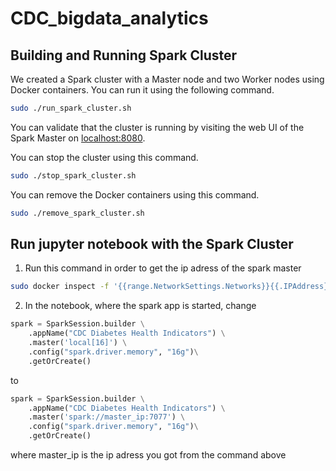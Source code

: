 # CDC_bigdata_analytics

## Building and Running Spark Cluster
We created a Spark cluster with a Master node and two Worker nodes using Docker containers. You can run it using the following command.
```sh
sudo ./run_spark_cluster.sh
```
You can validate that the cluster is running by visiting the web UI of the Spark Master on [localhost:8080](http://localhost:8080/). 

You can stop the cluster using this command.
```sh
sudo ./stop_spark_cluster.sh
```
You can remove the Docker containers using this command.
```sh
sudo ./remove_spark_cluster.sh
```

## Run jupyter notebook with the Spark Cluster

1. Run this command in order to get the ip adress of the spark master
```sh
sudo docker inspect -f '{{range.NetworkSettings.Networks}}{{.IPAddress}}{{end}}' spark-master
```

2. In the notebook, where the spark app is started, change 
```python
spark = SparkSession.builder \
    .appName("CDC Diabetes Health Indicators") \
    .master('local[16]') \
    .config("spark.driver.memory", "16g")\
    .getOrCreate()
```
to
```python
spark = SparkSession.builder \
    .appName("CDC Diabetes Health Indicators") \
    .master('spark://master_ip:7077') \
    .config("spark.driver.memory", "16g")\
    .getOrCreate()
```
where master_ip is the ip adress you got from the command above